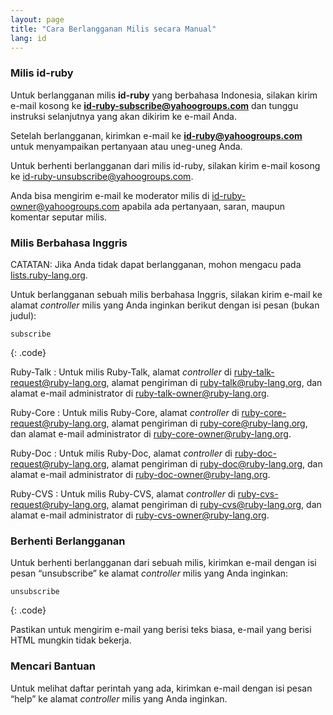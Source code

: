 ```yaml
---
layout: page
title: "Cara Berlangganan Milis secara Manual"
lang: id
---
```


### Milis id-ruby

Untuk berlangganan milis **id-ruby** yang berbahasa Indonesia, silakan
kirim e-mail kosong ke
**[id-ruby-subscribe@yahoogroups.com](mailto:id-ruby-subscribe@yahoogroups.com)**
dan tunggu instruksi selanjutnya yang akan dikirim ke e-mail Anda.

Setelah berlangganan, kirimkan e-mail ke
**[id-ruby@yahoogroups.com](mailto:id-ruby@yahoogroups.com)** untuk
menyampaikan pertanyaan atau uneg-uneg Anda.

Untuk berhenti berlangganan dari milis id-ruby, silakan kirim e-mail
kosong ke
[id-ruby-unsubscribe@yahoogroups.com](mailto:id-ruby-subscribe@yahoogroups.com).

Anda bisa mengirim e-mail ke moderator milis di
[id-ruby-owner@yahoogroups.com](mailto:id-ruby-owner@yahoogroups.com)
apabila ada pertanyaan, saran, maupun komentar seputar milis.

### Milis Berbahasa Inggris

CATATAN: Jika Anda tidak dapat berlangganan, mohon mengacu pada
[lists.ruby-lang.org](http://lists.ruby-lang.org).

Untuk berlangganan sebuah milis berbahasa Inggris, silakan kirim e-mail
ke alamat *controller* milis yang Anda inginkan berikut dengan isi pesan
(bukan judul):

    subscribe
{: .code}

Ruby-Talk
: Untuk milis Ruby-Talk, alamat *controller* di
  [ruby-talk-request@ruby-lang.org](mailto:ruby-talk-request@ruby-lang.org),
  alamat pengiriman di
  [ruby-talk@ruby-lang.org](mailto:ruby-talk@ruby-lang.org), dan alamat
  e-mail administrator di
  [ruby-talk-owner@ruby-lang.org](mailto:ruby-talk-owner@ruby-lang.org).

Ruby-Core
: Untuk milis Ruby-Core, alamat *controller* di
  [ruby-core-request@ruby-lang.org](mailto:ruby-core-request@ruby-lang.org),
  alamat pengiriman di
  [ruby-core@ruby-lang.org](mailto:ruby-core@ruby-lang.org), dan alamat
  e-mail administrator di
  [ruby-core-owner@ruby-lang.org](mailto:ruby-core-owner@ruby-lang.org).

Ruby-Doc
: Untuk milis Ruby-Doc, alamat *controller* di
  [ruby-doc-request@ruby-lang.org](mailto:ruby-doc-request@ruby-lang.org),
  alamat pengiriman di
  [ruby-doc@ruby-lang.org](mailto:ruby-doc@ruby-lang.org), dan alamat
  e-mail administrator di
  [ruby-doc-owner@ruby-lang.org](mailto:ruby-doc-owner@ruby-lang.org).

Ruby-CVS
: Untuk milis Ruby-CVS, alamat *controller* di
  [ruby-cvs-request@ruby-lang.org](mailto:ruby-cvs-request@ruby-lang.org),
  alamat pengiriman di
  [ruby-cvs@ruby-lang.org](mailto:ruby-cvs@ruby-lang.org), dan alamat
  e-mail administrator di
  [ruby-cvs-owner@ruby-lang.org](mailto:ruby-cvs-owner@ruby-lang.org).

### Berhenti Berlangganan

Untuk berhenti berlangganan dari sebuah milis, kirimkan e-mail dengan
isi pesan “unsubscribe” ke alamat *controller* milis yang Anda inginkan:

    unsubscribe
{: .code}

Pastikan untuk mengirim e-mail yang berisi teks biasa, e-mail yang berisi
HTML mungkin tidak bekerja.

### Mencari Bantuan

Untuk melihat daftar perintah yang ada, kirimkan e-mail dengan isi pesan
“help” ke alamat *controller* milis yang Anda inginkan.

